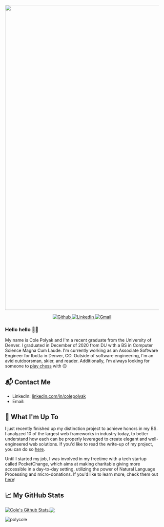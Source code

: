 <center>
  <img src="https://i.imgur.com/SVZlwny.png" width="1000px"/>
</center>

<p align="center">
  <a href="https://github.com/PolyCole" target="_blank">
    <img alt="Github" src="https://img.shields.io/badge/GitHub-%2312100E.svg?&style=for-the-badge&logo=Github&logoColor=white" />
  </a> 
  <a href="https://www.linkedin.com/in/colepolyak/" target="_blank">
    <img alt="LinkedIn" src="https://img.shields.io/badge/linkedin-%230077B5.svg?&style=for-the-badge&logo=linkedin&logoColor=white" />
  </a> 
  <a href="mailto:colepolyak@gmail.com" target="_blank">
    <img alt="Gmail" src="https://img.shields.io/badge/gmail-%FFFFFF.svg?&style=for-the-badge&logo=gmail&logoColor=EA4335&color=FFFFFF" />
  </a>
</p>

### Hello hello 👋🏻
My name is Cole Polyak and I'm a recent graduate from the University of Denver. I graduated in December of 2020 from DU with a BS in Computer Science Magna Cum Laude. I'm currently working as an Associate Software Engineer for Ibotta in Denver, CO. Outside of software engineering, I'm an avid outdoorsman, skier, and reader. Additionally, I'm always looking for someone to [play chess](https://lichess.org/@/PolyCole) with 🙃

## 📬 Contact Me
- LinkedIn: [linkedin.com/in/colepolyak][1]
- Email: [][2]

## 🔭 What I'm Up To
I just recently finished up my distinction project to achieve honors in my BS. I analyzed 10 of the largest web frameworks in industry today, to better understand how each can be properly leveraged to create elegant and well-engineered web solutions. If you'd like to read the write-up of my project, you can do so [here](https://bit.ly/340Ugh9).

Until I started my job, I was involved in my freetime with a tech startup called PocketChange, which aims at making charitable giving more accessible in a day-to-day setting, utilizing the power of Natural Language Processing and micro-donations. If you'd like to learn more, check them out [here][3]!

## 📈 My GitHub Stats

<a href="https://github.com/polycole/polycole">
  <img align="center" src="https://github-readme-stats.vercel.app/api?username=polycole&show_icons=true&line_height=27&count_private=true&title_color=70a5fd&text_color=ffffff&icon_color=70a5fd&bg_color=1d1f21" alt="Cole's Github Stats" />
</a>

<a href="https://github.com/natterstefan/natterstefan">
  <img align="center" src="https://github-readme-stats.vercel.app/api/top-langs/?username=polycole&hide=html&title_color=70a5fd&text_color=ffffff&icon_color=70a5fd&bg_color=1d1f21" />
</a>

<p align="left"> <img src="https://komarev.com/ghpvc/?username=polycole&label=Profile%20views&color=000000&style=flat" alt="polycole" /> </p>

<!--
**PolyCole/PolyCole** is a ✨ _special_ ✨ repository because its `README.md` (this file) appears on your GitHub profile.

Here are some ideas to get you started:

- 🔭 I’m currently working on ...
- 🌱 I’m currently learning ...
- 👯 I’m looking to collaborate on ...
- 🤔 I’m looking for help with ...
- 💬 Ask me about ...
- 📫 How to reach me: ...
- 😄 Pronouns: ...
- ⚡ Fun fact: ...
-->

[1]: https://www.linkedin.com/in/colepolyak/
[2]: mailto:colepolyak@gmail.com
[3]: https://pocketchange.social/
</div>


